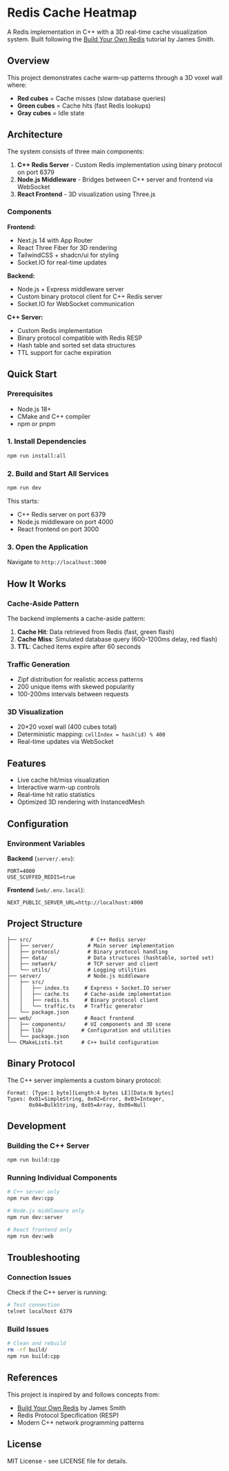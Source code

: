 # Redis Cache Heatmap

A Redis implementation in C++ with a 3D real-time cache visualization system. Built following the [Build Your Own Redis](https://build-your-own.org/redis/) tutorial by James Smith.

## Overview

This project demonstrates cache warm-up patterns through a 3D voxel wall where:
- **Red cubes** = Cache misses (slow database queries)
- **Green cubes** = Cache hits (fast Redis lookups)
- **Gray cubes** = Idle state

## Architecture

The system consists of three main components:

1. **C++ Redis Server** - Custom Redis implementation using binary protocol on port 6379
2. **Node.js Middleware** - Bridges between C++ server and frontend via WebSocket
3. **React Frontend** - 3D visualization using Three.js

### Components

**Frontend:**
- Next.js 14 with App Router
- React Three Fiber for 3D rendering
- TailwindCSS + shadcn/ui for styling
- Socket.IO for real-time updates

**Backend:**
- Node.js + Express middleware server
- Custom binary protocol client for C++ Redis server
- Socket.IO for WebSocket communication

**C++ Server:**
- Custom Redis implementation
- Binary protocol compatible with Redis RESP
- Hash table and sorted set data structures
- TTL support for cache expiration

## Quick Start

### Prerequisites
- Node.js 18+
- CMake and C++ compiler
- npm or pnpm

### 1. Install Dependencies
```bash
npm run install:all
```

### 2. Build and Start All Services
```bash
npm run dev
```

This starts:
- C++ Redis server on port 6379
- Node.js middleware on port 4000  
- React frontend on port 3000

### 3. Open the Application
Navigate to `http://localhost:3000`

## How It Works

### Cache-Aside Pattern
The backend implements a cache-aside pattern:
1. **Cache Hit**: Data retrieved from Redis (fast, green flash)
2. **Cache Miss**: Simulated database query (600-1200ms delay, red flash)  
3. **TTL**: Cached items expire after 60 seconds

### Traffic Generation
- Zipf distribution for realistic access patterns
- 200 unique items with skewed popularity
- 100-200ms intervals between requests

### 3D Visualization
- 20×20 voxel wall (400 cubes total)
- Deterministic mapping: `cellIndex = hash(id) % 400`
- Real-time updates via WebSocket

## Features

- Live cache hit/miss visualization
- Interactive warm-up controls
- Real-time hit ratio statistics
- Optimized 3D rendering with InstancedMesh

## Configuration

### Environment Variables

**Backend** (`server/.env`):
```env
PORT=4000
USE_SCUFFED_REDIS=true
```

**Frontend** (`web/.env.local`):
```env
NEXT_PUBLIC_SERVER_URL=http://localhost:4000
```

## Project Structure

```
├── src/                   # C++ Redis server
│   ├── server/           # Main server implementation
│   ├── protocol/         # Binary protocol handling
│   ├── data/             # Data structures (hashtable, sorted set)
│   ├── network/          # TCP server and client
│   └── utils/            # Logging utilities
├── server/               # Node.js middleware
│   ├── src/
│   │   ├── index.ts     # Express + Socket.IO server
│   │   ├── cache.ts     # Cache-aside implementation  
│   │   ├── redis.ts     # Binary protocol client
│   │   └── traffic.ts   # Traffic generator
│   └── package.json
├── web/                 # React frontend
│   ├── components/      # UI components and 3D scene
│   ├── lib/            # Configuration and utilities
│   └── package.json
└── CMakeLists.txt      # C++ build configuration
```

## Binary Protocol

The C++ server implements a custom binary protocol:

```
Format: [Type:1 byte][Length:4 bytes LE][Data:N bytes]
Types: 0x01=SimpleString, 0x02=Error, 0x03=Integer, 
       0x04=BulkString, 0x05=Array, 0x06=Null
```

## Development

### Building the C++ Server
```bash
npm run build:cpp
```

### Running Individual Components
```bash
# C++ server only
npm run dev:cpp

# Node.js middleware only  
npm run dev:server

# React frontend only
npm run dev:web
```

## Troubleshooting

### Connection Issues
Check if the C++ server is running:
```bash
# Test connection
telnet localhost 6379
```

### Build Issues
```bash
# Clean and rebuild
rm -rf build/
npm run build:cpp
```

## References

This project is inspired by and follows concepts from:
- [Build Your Own Redis](https://build-your-own.org/redis/) by James Smith
- Redis Protocol Specification (RESP)
- Modern C++ network programming patterns

## License

MIT License - see LICENSE file for details.